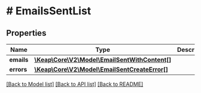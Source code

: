 # # EmailsSentList

## Properties

Name | Type | Description | Notes
------------ | ------------- | ------------- | -------------
**emails** | [**\Keap\Core\V2\Model\EmailSentWithContent[]**](EmailSentWithContent.md) |  | [optional]
**errors** | [**\Keap\Core\V2\Model\EmailSentCreateError[]**](EmailSentCreateError.md) |  | [optional]

[[Back to Model list]](../../README.md#models) [[Back to API list]](../../README.md#endpoints) [[Back to README]](../../README.md)
